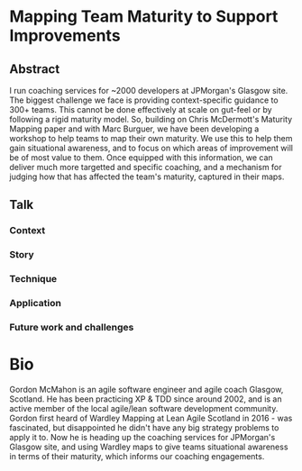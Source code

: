 # Mapping Team Maturity to Support Improvements


## Abstract

I run coaching services for ~2000 developers at JPMorgan's Glasgow site. The biggest challenge we face is providing context-specific guidance to 300+ teams. This cannot be done effectively at scale on gut-feel or by following a rigid maturity model. So, building on Chris McDermott's Maturity Mapping paper and with Marc Burguer, we have been developing a workshop to help teams to map their own maturity. We use this to help them gain situational awareness, and to focus on which areas of improvement will be of most value to them. Once equipped with this information, we can deliver much more targetted and specific coaching, and a mechanism for judging how that has affected the team's maturity, captured in their maps.



## Talk 

### Context

### Story

### Technique

### Application

### Future work and challenges



# Bio

Gordon McMahon is an agile software engineer and agile coach Glasgow, Scotland. He has been practicing XP & TDD since around 2002, 
and is an active member of the local agile/lean software development community. 
Gordon first heard of Wardley Mapping at Lean Agile Scotland in 2016 - was fascinated, but disappointed he didn't have any big 
strategy problems to apply it to. Now he is heading up the coaching services for JPMorgan's Glasgow site, and using Wardley maps to 
give teams situational awareness in terms of their maturity, which informs our coaching engagements.
